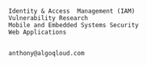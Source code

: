 


~~~ Information Security Trends ~~~


Identity & Access  Management (IAM)
Vulnerability Research
Mobile and Embedded Systems Security
Web Applications 


anthony@algoqloud.com


